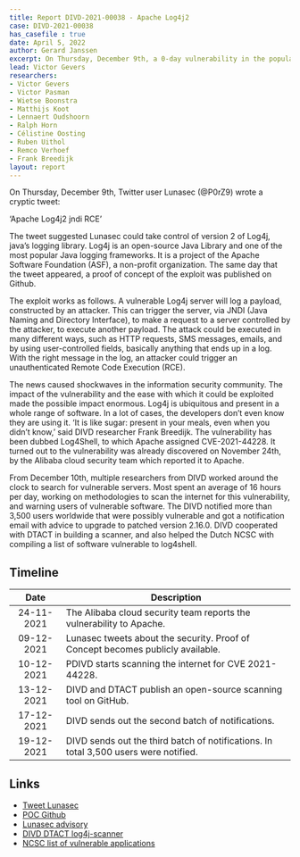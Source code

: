 ```yaml
---
title: Report DIVD-2021-00038 - Apache Log4j2
case: DIVD-2021-00038
has_casefile : true
date: April 5, 2022
author: Gerard Janssen
excerpt: On Thursday, December 9th, a 0-day vulnerability in the popular Java logging library log4j (version 2) was discovered. This vulnerability can be used to do a Remote Code Execution (RCE) on servers using this logging tool.
lead: Victor Gevers
researchers: 
- Victor Gevers
- Victor Pasman
- Wietse Boonstra
- Matthijs Koot
- Lennaert Oudshoorn
- Ralph Horn
- Célistine Oosting
- Ruben Uithol
- Remco Verhoef
- Frank Breedijk
layout: report
---
```

On Thursday, December 9th, Twitter user Lunasec (@P0rZ9) wrote a cryptic tweet: 

‘Apache Log4j2 jndi RCE’

The tweet suggested Lunasec could take control of version 2 of Log4j, java’s logging library. Log4j is an open-source Java Library and one of the most popular Java logging frameworks. It is a project of the Apache Software Foundation (ASF), a non-profit organization. The same day that the tweet appeared, a proof of concept of the exploit was published on Github. 

The exploit works as follows. A vulnerable Log4j server will log a payload, constructed by an attacker. This can trigger the server, via JNDI (Java Naming and Directory Interface), to make a request to a server controlled by the attacker, to execute another payload. The attack could be executed in many different ways, such as HTTP requests, SMS messages, emails, and by using user-controlled fields, basically anything that ends up in a log. With the right message in the log, an attacker could trigger an unauthenticated Remote Code Execution (RCE). 

The news caused shockwaves in the information security community. The impact of the vulnerability and the ease with which it could be exploited made the possible impact enormous. Log4j is ubiquitous and present in a whole range of software. In a lot of cases, the developers don’t even know they are using it. ‘It is like sugar: present in your meals, even when you didn’t know,’ said DIVD researcher Frank Breedijk. The vulnerability has been dubbed Log4Shell, to which Apache assigned CVE-2021-44228. It turned out to the vulnerability was already discovered on November 24th, by the Alibaba cloud security team which reported it to Apache. 

From December 10th, multiple researchers from DIVD worked around the clock to search for vulnerable servers. Most spent an average of 16 hours per day, working on methodologies to scan the internet for this vulnerability, and warning users of vulnerable software. The DIVD notified more than 3,500 users worldwide that were possibly vulnerable and got a notification email with advice to upgrade to patched version 2.16.0. DIVD cooperated with DTACT in building a scanner, and also helped the Dutch NCSC with compiling a list of software vulnerable to log4shell. 



## Timeline

| Date  | Description |
|:-----:|-------------|
| 24-11-2021 | The Alibaba cloud security team reports the vulnerability to Apache. |
| 09-12-2021 | Lunasec tweets about the security. Proof of Concept becomes publicly available. |
| 10-12-2021 | PDIVD starts scanning the internet for CVE 2021-44228. |
| 13-12-2021 | DIVD and DTACT publish an open-source scanning tool on GitHub.  |
| 17-12-2021 | DIVD sends out the second batch of notifications. |
| 19-12-2021 | DIVD sends out the third batch of notifications. In total 3,500 users were notified. |


## Links

- [Tweet Lunasec](https://web.archive.org/web/20211211082351/https:/twitter.com/P0rZ9/status/1468949890571337731)
- [POC Github](https://github.com/tangxiaofeng7/CVE-2021-44228-Apache-Log4j-Rce)
- [Lunasec advisory](https://www.lunasec.io/docs/blog/log4j-zero-day)
- [DIVD DTACT log4j-scanner](https://github.com/dtact/divd-2021-00038--log4j-scanner)
- [NCSC list of vulnerable applications](https://github.com/NCSC-NL/log4shell)
